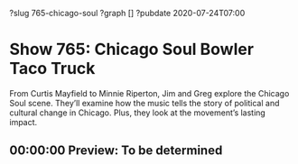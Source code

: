 ?slug 765-chicago-soul
?graph []
?pubdate 2020-07-24T07:00
# Show 765: Chicago Soul Bowler Taco Truck

From Curtis Mayfield to Minnie Riperton, Jim and Greg explore the Chicago Soul scene. They’ll examine how the music tells the story of political and cultural change in Chicago. Plus, they look at the movement’s lasting impact.

## 00:00:00 Preview: To be determined
